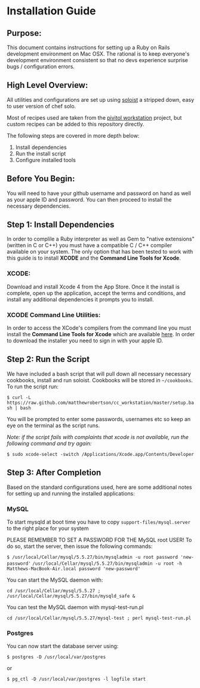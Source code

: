 # Installation Guide

## Purpose:

This document contains instructions for setting up a Ruby on Rails development environment on Mac OSX. The rational is to keep everyone's development environment consistent so that no devs experience surprise bugs / configuration errors.

## High Level Overview:

All utilities and configurations are set up using [soloist](https://github.com/mkocher/soloist) a stripped down, easy to user version of chef solo.

Most of recipes used are taken from the [pivitol workstation](https://github.com/pivotal/pivotal_workstation) project, but custom recipes can be added to this repository directly.

The following steps are covered in more depth below:

1. Install dependencies
2. Run the install script
3. Configure installed tools

## Before You Begin:

You will need to have your github username and password on hand as well as your apple ID and password. You can then proceed to install the necessary dependencies.

## Step 1: Install Dependencies

In order to complile a Ruby interpreter as well as Gem to "native extensions" (written in C or C++) you must have a compatible C / C++ compiler available on your system. The only option that has been tested to work with this guide is to install __XCODE__ and the __Command Line Tools for Xcode__.

### XCODE:

Download and install Xcode 4 from the App Store. Once it the install is complete, open up the application, accept the terms and conditions, and install any additional dependencies it prompts you to install.

### XCODE Command Line Utilities:

In order to access the XCode's compilers from the command line you must install the __Command Line Tools for Xcode__ which are available [here](https://daw.apple.com/cgi-bin/WebObjects/DSAuthWeb.woa/wa/login?appIdKey=d4f7d769c2abecc664d0dadfed6a67f943442b5e9c87524d4587a95773750cea&path=%2F%2Fdownloads%2Findex.action). In order to download the installer you need to sign in with your apple ID.

## Step 2: Run the Script

We have included a bash script that will pull down all necessary necessary cookbooks, install and run soloist. Cookbooks will be stored in `~/cookbooks`. To run the script run:

`$ curl -L https://raw.github.com/matthewrobertson/cc_workstation/master/setup.bash | bash`

You will be prompted to enter some passwords, usernames etc so keep an eye on the terminal as the script runs.

_Note: if the script fails with complaints that xcode is not available, run the following command and try again:_

`$ sudo xcode-select -switch /Applications/Xcode.app/Contents/Developer`

## Step 3: After Completion

Based on the standard configurations used, here are some additional notes for setting up and running the installed applications:

### MySQL

To start mysqld at boot time you have to copy `support-files/mysql.server` to the right place for your system

PLEASE REMEMBER TO SET A PASSWORD FOR THE MySQL root USER! To do so, start the server, then issue the following commands:

`$ /usr/local/Cellar/mysql/5.5.27/bin/mysqladmin -u root password 'new-password'`
`/usr/local/Cellar/mysql/5.5.27/bin/mysqladmin -u root -h Matthews-MacBook-Air.local password 'new-password'`

You can start the MySQL daemon with:

`cd /usr/local/Cellar/mysql/5.5.27 ; /usr/local/Cellar/mysql/5.5.27/bin/mysqld_safe &`

You can test the MySQL daemon with mysql-test-run.pl

`cd /usr/local/Cellar/mysql/5.5.27/mysql-test ; perl mysql-test-run.pl`

### Postgres

You can now start the database server using:

`$ postgres -D /usr/local/var/postgres`

or

`$ pg_ctl -D /usr/local/var/postgres -l logfile start`